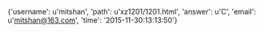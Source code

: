 {'username': u'mitshan', 'path': u'xz1201/1201.html', 'answer': u'C', 'email': u'mitshan@163.com', 'time': '2015-11-30:13:13:50'}